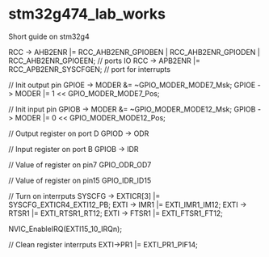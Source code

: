 # stm32g474_lab_works
Short guide on stm32g4


RCC -> AHB2ENR |= RCC_AHB2ENR_GPIOBEN | RCC_AHB2ENR_GPIODEN | RCC_AHB2ENR_GPIOEEN; // ports IO
RCC -> APB2ENR |= RCC_APB2ENR_SYSCFGEN; // port for interrupts

// Init output pin
GPIOE -> MODER &= ~GPIO_MODER_MODE7_Msk;
GPIOE -> MODER |= 1 << GPIO_MODER_MODE7_Pos;

// Init input pin
GPIOB -> MODER &= ~GPIO_MODER_MODE12_Msk;
GPIOB -> MODER |= 0 << GPIO_MODER_MODE12_Pos;

// Output register on port D
GPIOD -> ODR 

// Input register on port B
GPIOB -> IDR

// Value of register on pin7
GPIO_ODR_OD7

// Value of register on pin15
GPIO_IDR_ID15

// Turn on interrputs
SYSCFG -> EXTICR[3] |= SYSCFG_EXTICR4_EXTI12_PB;
EXTI -> IMR1 |= EXTI_IMR1_IM12;
EXTI -> RTSR1 |= EXTI_RTSR1_RT12;
EXTI -> FTSR1 |= EXTI_FTSR1_FT12;
	
NVIC_EnableIRQ(EXTI15_10_IRQn);

// Clean register interrputs
EXTI->PR1 |= EXTI_PR1_PIF14;
